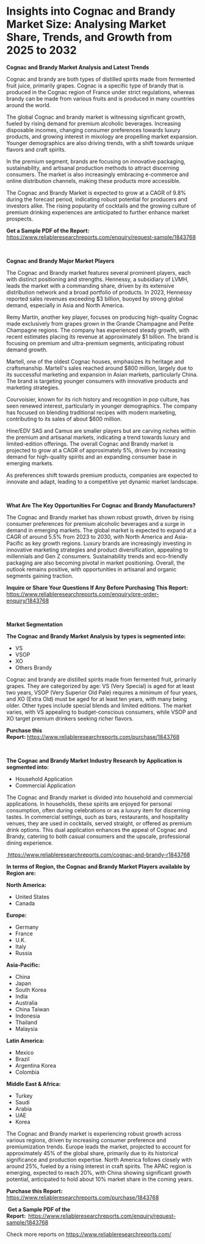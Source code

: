 <p><h1>Insights into Cognac and Brandy Market Size: Analysing Market Share, Trends, and Growth from 2025 to 2032</h1></p><p><strong>Cognac and Brandy Market Analysis and Latest Trends</strong></p>
<p><p>Cognac and brandy are both types of distilled spirits made from fermented fruit juice, primarily grapes. Cognac is a specific type of brandy that is produced in the Cognac region of France under strict regulations, whereas brandy can be made from various fruits and is produced in many countries around the world. </p><p>The global Cognac and brandy market is witnessing significant growth, fueled by rising demand for premium alcoholic beverages. Increasing disposable incomes, changing consumer preferences towards luxury products, and growing interest in mixology are propelling market expansion. Younger demographics are also driving trends, with a shift towards unique flavors and craft spirits. </p><p>In the premium segment, brands are focusing on innovative packaging, sustainability, and artisanal production methods to attract discerning consumers. The market is also increasingly embracing e-commerce and online distribution channels, making these products more accessible. </p><p>The Cognac and Brandy Market is expected to grow at a CAGR of 9.8% during the forecast period, indicating robust potential for producers and investors alike. The rising popularity of cocktails and the growing culture of premium drinking experiences are anticipated to further enhance market prospects.</p></p>
<p><strong>Get a Sample PDF of the Report:&nbsp;</strong> <a href="https://www.reliableresearchreports.com/enquiry/request-sample/1843768?utm_campaign=3349&utm_medium=2&utm_source=Github&utm_content=ia&utm_term=07042025&utm_id=cognac-and-brandy">https://www.reliableresearchreports.com/enquiry/request-sample/1843768</a></p>
<p>&nbsp;</p>
<p><strong>Cognac and Brandy Major Market Players</strong></p>
<p><p>The Cognac and Brandy market features several prominent players, each with distinct positioning and strengths. Hennessy, a subsidiary of LVMH, leads the market with a commanding share, driven by its extensive distribution network and a broad portfolio of products. In 2023, Hennessy reported sales revenues exceeding $3 billion, buoyed by strong global demand, especially in Asia and North America.</p><p>Remy Martin, another key player, focuses on producing high-quality Cognac made exclusively from grapes grown in the Grande Champagne and Petite Champagne regions. The company has experienced steady growth, with recent estimates placing its revenue at approximately $1 billion. The brand is focusing on premium and ultra-premium segments, anticipating robust demand growth.</p><p>Martell, one of the oldest Cognac houses, emphasizes its heritage and craftsmanship. Martell's sales reached around $800 million, largely due to its successful marketing and expansion in Asian markets, particularly China. The brand is targeting younger consumers with innovative products and marketing strategies.</p><p>Courvoisier, known for its rich history and recognition in pop culture, has seen renewed interest, particularly in younger demographics. The company has focused on blending traditional recipes with modern marketing, contributing to its sales of about $600 million.</p><p>Hine/EDV SAS and Camus are smaller players but are carving niches within the premium and artisanal markets, indicating a trend towards luxury and limited-edition offerings. The overall Cognac and Brandy market is projected to grow at a CAGR of approximately 5%, driven by increasing demand for high-quality spirits and an expanding consumer base in emerging markets. </p><p>As preferences shift towards premium products, companies are expected to innovate and adapt, leading to a competitive yet dynamic market landscape.</p></p>
<p>&nbsp;</p>
<p><strong>What Are The Key Opportunities For Cognac and Brandy Manufacturers?</strong></p>
<p><p>The Cognac and Brandy market has shown robust growth, driven by rising consumer preferences for premium alcoholic beverages and a surge in demand in emerging markets. The global market is expected to expand at a CAGR of around 5.5% from 2023 to 2030, with North America and Asia-Pacific as key growth regions. Luxury brands are increasingly investing in innovative marketing strategies and product diversification, appealing to millennials and Gen Z consumers. Sustainability trends and eco-friendly packaging are also becoming pivotal in market positioning. Overall, the outlook remains positive, with opportunities in artisanal and organic segments gaining traction.</p></p>
<p><strong>Inquire or Share Your Questions If Any Before Purchasing This Report:</strong> <a href="https://www.reliableresearchreports.com/enquiry/pre-order-enquiry/1843768?utm_campaign=3349&utm_medium=2&utm_source=Github&utm_content=ia&utm_term=07042025&utm_id=cognac-and-brandy">https://www.reliableresearchreports.com/enquiry/pre-order-enquiry/1843768</a></p>
<p>&nbsp;</p>
<p><strong>Market Segmentation</strong></p>
<p><strong>The Cognac and Brandy Market Analysis by types is segmented into:</strong></p>
<p><ul><li>VS</li><li>VSOP</li><li>XO</li><li>Others Brandy</li></ul></p>
<p><p>Cognac and brandy are distilled spirits made from fermented fruit, primarily grapes. They are categorized by age: VS (Very Special) is aged for at least two years, VSOP (Very Superior Old Pale) requires a minimum of four years, and XO (Extra Old) must be aged for at least ten years, with many being older. Other types include special blends and limited editions. The market varies, with VS appealing to budget-conscious consumers, while VSOP and XO target premium drinkers seeking richer flavors.</p></p>
<p><strong>Purchase this Report:&nbsp;</strong><a href="https://www.reliableresearchreports.com/purchase/1843768?utm_campaign=3349&utm_medium=2&utm_source=Github&utm_content=ia&utm_term=07042025&utm_id=cognac-and-brandy">https://www.reliableresearchreports.com/purchase/1843768</a></p>
<p>&nbsp;</p>
<p><strong>The Cognac and Brandy Market Industry Research by Application is segmented into:</strong></p>
<p><ul><li>Household Application</li><li>Commercial Application</li></ul></p>
<p><p>The Cognac and Brandy market is divided into household and commercial applications. In households, these spirits are enjoyed for personal consumption, often during celebrations or as a luxury item for discerning tastes. In commercial settings, such as bars, restaurants, and hospitality venues, they are used in cocktails, served straight, or offered as premium drink options. This dual application enhances the appeal of Cognac and Brandy, catering to both casual consumers and the upscale, professional dining experience.</p></p>
<p><a href="https://www.reliableresearchreports.com/cognac-and-brandy-r1843768?utm_campaign=3349&utm_medium=2&utm_source=Github&utm_content=ia&utm_term=07042025&utm_id=cognac-and-brandy">&nbsp;https://www.reliableresearchreports.com/cognac-and-brandy-r1843768</a></p>
<p><strong>In terms of Region, the Cognac and Brandy Market Players available by Region are:</strong></p>
<p>
    <p> <strong> North America: </strong>
        <ul>
            <li>United States</li>
            <li>Canada</li>
        </ul>
        </p> 
    <p> <strong> Europe: </strong>
        <ul>
            <li>Germany</li>
            <li>France</li>
            <li>U.K.</li>
            <li>Italy</li>
            <li>Russia</li>
        </ul>
        </p> 
    <p> <strong> Asia-Pacific: </strong>
        <ul>
            <li>China</li>
            <li>Japan</li>
            <li>South Korea</li>
            <li>India</li>
            <li>Australia</li>
            <li>China Taiwan</li>
            <li>Indonesia</li>
            <li>Thailand</li>
            <li>Malaysia</li>
        </ul>
        </p> 
    <p> <strong> Latin America: </strong>
        <ul>
            <li>Mexico</li>
            <li>Brazil</li>
            <li>Argentina Korea</li>
            <li>Colombia</li>
        </ul>
        </p> 
    <p> <strong> Middle East & Africa: </strong>
        <ul>
            <li>Turkey</li>
            <li>Saudi</li>
            <li>Arabia</li>
            <li>UAE</li>
            <li>Korea</li>
        </ul>
    </p>
    </p>
<p><p>The Cognac and Brandy market is experiencing robust growth across various regions, driven by increasing consumer preference and premiumization trends. Europe leads the market, projected to account for approximately 45% of the global share, primarily due to its historical significance and production expertise. North America follows closely with around 25%, fueled by a rising interest in craft spirits. The APAC region is emerging, expected to reach 20%, with China showing significant growth potential, anticipated to hold about 10% market share in the coming years.</p></p>
<p><strong>Purchase this Report: </strong><a href="https://www.reliableresearchreports.com/purchase/1843768?utm_campaign=3349&utm_medium=2&utm_source=Github&utm_content=ia&utm_term=07042025&utm_id=cognac-and-brandy">https://www.reliableresearchreports.com/purchase/1843768</a></p>
<p>&nbsp;<strong>Get a Sample PDF of the Report:&nbsp;&nbsp;</strong><a href="https://www.reliableresearchreports.com/enquiry/request-sample/1843768?utm_campaign=3349&utm_medium=2&utm_source=Github&utm_content=ia&utm_term=07042025&utm_id=cognac-and-brandy">https://www.reliableresearchreports.com/enquiry/request-sample/1843768</a></p>
<p><strong></strong></p>
<p>Check more reports on <a href="https://www.reliableresearchreports.com/?utm_campaign=3349&utm_medium=2&utm_source=Github&utm_content=ia&utm_term=07042025&utm_id=cognac-and-brandy">https://www.reliableresearchreports.com/</a></p>